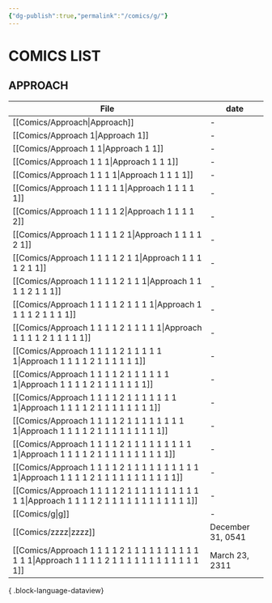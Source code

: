 ```yaml
---
{"dg-publish":true,"permalink":"/comics/g/"}
---
```


# COMICS LIST
## APPROACH
| File                                                                                                     | date              |
| -------------------------------------------------------------------------------------------------------- | ----------------- |
| [[Comics/Approach\|Approach]]                                                                         | \-                |
| [[Comics/Approach 1\|Approach 1]]                                                                     | \-                |
| [[Comics/Approach 1 1\|Approach 1 1]]                                                                 | \-                |
| [[Comics/Approach 1 1 1\|Approach 1 1 1]]                                                             | \-                |
| [[Comics/Approach 1 1 1 1\|Approach 1 1 1 1]]                                                         | \-                |
| [[Comics/Approach 1 1 1 1 1\|Approach 1 1 1 1 1]]                                                     | \-                |
| [[Comics/Approach 1 1 1 1 2\|Approach 1 1 1 1 2]]                                                     | \-                |
| [[Comics/Approach 1 1 1 1 2 1\|Approach 1 1 1 1 2 1]]                                                 | \-                |
| [[Comics/Approach 1 1 1 1 2 1 1\|Approach 1 1 1 1 2 1 1]]                                             | \-                |
| [[Comics/Approach 1 1 1 1 2 1 1 1\|Approach 1 1 1 1 2 1 1 1]]                                         | \-                |
| [[Comics/Approach 1 1 1 1 2 1 1 1 1\|Approach 1 1 1 1 2 1 1 1 1]]                                     | \-                |
| [[Comics/Approach 1 1 1 1 2 1 1 1 1 1\|Approach 1 1 1 1 2 1 1 1 1 1]]                                 | \-                |
| [[Comics/Approach 1 1 1 1 2 1 1 1 1 1 1\|Approach 1 1 1 1 2 1 1 1 1 1 1]]                             | \-                |
| [[Comics/Approach 1 1 1 1 2 1 1 1 1 1 1 1\|Approach 1 1 1 1 2 1 1 1 1 1 1 1]]                         | \-                |
| [[Comics/Approach 1 1 1 1 2 1 1 1 1 1 1 1 1\|Approach 1 1 1 1 2 1 1 1 1 1 1 1 1]]                     | \-                |
| [[Comics/Approach 1 1 1 1 2 1 1 1 1 1 1 1 1 1\|Approach 1 1 1 1 2 1 1 1 1 1 1 1 1 1]]                 | \-                |
| [[Comics/Approach 1 1 1 1 2 1 1 1 1 1 1 1 1 1 1\|Approach 1 1 1 1 2 1 1 1 1 1 1 1 1 1 1]]             | \-                |
| [[Comics/Approach 1 1 1 1 2 1 1 1 1 1 1 1 1 1 1 1\|Approach 1 1 1 1 2 1 1 1 1 1 1 1 1 1 1 1]]         | \-                |
| [[Comics/Approach 1 1 1 1 2 1 1 1 1 1 1 1 1 1 1 1 1\|Approach 1 1 1 1 2 1 1 1 1 1 1 1 1 1 1 1 1]]     | \-                |
| [[Comics/g\|g]]                                                                                       | \-                |
| [[Comics/zzzz\|zzzz]]                                                                                 | December 31, 0541 |
| [[Comics/Approach 1 1 1 1 2 1 1 1 1 1 1 1 1 1 1 1 1 1\|Approach 1 1 1 1 2 1 1 1 1 1 1 1 1 1 1 1 1 1]] | March 23, 2311    |

{ .block-language-dataview}


